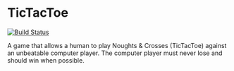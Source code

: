 # TicTacToe 
[![Build Status](https://travis-ci.org/gemcfadyen/TicTacToe.svg?branch=master)](https://travis-ci.org/gemcfadyen/TicTacToe)

A game that allows a human to play Noughts &amp; Crosses (TicTacToe) against an unbeatable computer player.  The computer player must never lose and should win when possible.
